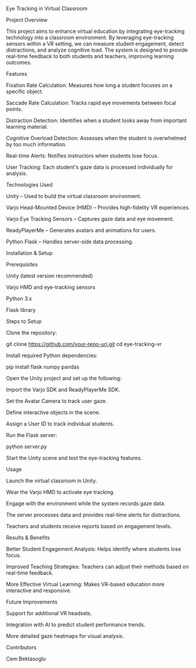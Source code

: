 Eye Tracking in Virtual Classroom

Project Overview

This project aims to enhance virtual education by integrating eye-tracking technology into a classroom environment. By leveraging eye-tracking sensors within a VR setting, we can measure student engagement, detect distractions, and analyze cognitive load. The system is designed to provide real-time feedback to both students and teachers, improving learning outcomes.

Features

Fixation Rate Calculation: Measures how long a student focuses on a specific object.

Saccade Rate Calculation: Tracks rapid eye movements between focal points.

Distraction Detection: Identifies when a student looks away from important learning material.

Cognitive Overload Detection: Assesses when the student is overwhelmed by too much information.

Real-time Alerts: Notifies instructors when students lose focus.

User Tracking: Each student's gaze data is processed individually for analysis.

Technologies Used

Unity – Used to build the virtual classroom environment.

Varjo Head-Mounted Device (HMD) – Provides high-fidelity VR experiences.

Varjo Eye Tracking Sensors – Captures gaze data and eye movement.

ReadyPlayerMe – Generates avatars and animations for users.

Python Flask – Handles server-side data processing.

Installation & Setup

Prerequisites

Unity (latest version recommended)

Varjo HMD and eye-tracking sensors

Python 3.x

Flask library

Steps to Setup

Clone the repository:

git clone https://github.com/your-repo-url.git
cd eye-tracking-vr

Install required Python dependencies:

pip install flask numpy pandas

Open the Unity project and set up the following:

Import the Varjo SDK and ReadyPlayerMe SDK.

Set the Avatar Camera to track user gaze.

Define interactive objects in the scene.

Assign a User ID to track individual students.

Run the Flask server:

python server.py

Start the Unity scene and test the eye-tracking features.

Usage

Launch the virtual classroom in Unity.

Wear the Varjo HMD to activate eye tracking.

Engage with the environment while the system records gaze data.

The server processes data and provides real-time alerts for distractions.

Teachers and students receive reports based on engagement levels.

Results & Benefits

Better Student Engagement Analysis: Helps identify where students lose focus.

Improved Teaching Strategies: Teachers can adjust their methods based on real-time feedback.

More Effective Virtual Learning: Makes VR-based education more interactive and responsive.

Future Improvements

Support for additional VR headsets.

Integration with AI to predict student performance trends.

More detailed gaze heatmaps for visual analysis.

Contributors

Cem Bektasoglu
